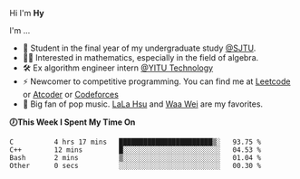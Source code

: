 Hi I'm **Hy**

I'm ...
- 🌱 Student in the final year of my undergraduate study [@SJTU](https://en.sjtu.edu.cn/).
- 👨‍🔬 Interested in mathematics, especially in the field of algebra.
- 🛠️ Ex algorithm engineer intern [@YITU Technology](https://www.yitutech.com/en/) 
- ⚡ Newcomer to competitive programming. You can find me at [Leetcode](https://leetcode-cn.com/u/_hy3/) or [Atcoder](https://atcoder.jp/users/Hy3) or [Codeforces](https://codeforces.com/profile/Hy3)
- 🎵 Big fan of pop music. [LaLa Hsu](https://music.apple.com/cn/artist/%E5%BE%90%E4%BD%B3%E8%8E%B9/387317532) and [Waa Wei](https://music.apple.com/cn/artist/%E9%AD%8F%E5%A6%82%E8%90%B1/426913195) are my favorites.


**🕖This Week I Spent My Time On**

<!--START_SECTION:waka-->

```text
C          4 hrs 17 mins   ███████████████████████▒░   93.75 %
C++        12 mins         █░░░░░░░░░░░░░░░░░░░░░░░░   04.53 %
Bash       2 mins          ▒░░░░░░░░░░░░░░░░░░░░░░░░   01.04 %
Other      0 secs          ░░░░░░░░░░░░░░░░░░░░░░░░░   00.30 %
```

<!--END_SECTION:waka-->
